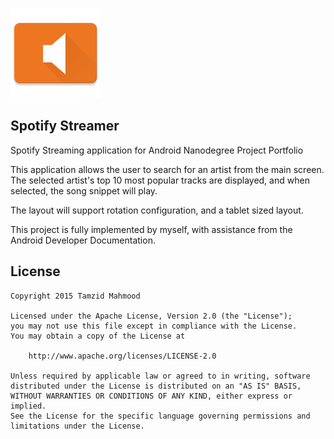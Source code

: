 ![](https://raw.githubusercontent.com/tamzidmd/Spotify_Streamer/master/app/src/main/res/mipmap-xxhdpi/ic_launcher.png)
## Spotify Streamer
Spotify Streaming application for Android Nanodegree Project Portfolio

This application allows the user to search for an artist from the main screen.
The selected artist's top 10 most popular tracks are displayed, and when selected, the song snippet will play.

The layout will support rotation configuration, and a tablet sized layout.

This project is fully implemented by myself, with assistance from the Android Developer Documentation.

## License

	Copyright 2015 Tamzid Mahmood
	
	Licensed under the Apache License, Version 2.0 (the "License");
	you may not use this file except in compliance with the License.
	You may obtain a copy of the License at
	
	    http://www.apache.org/licenses/LICENSE-2.0
	
	Unless required by applicable law or agreed to in writing, software
	distributed under the License is distributed on an "AS IS" BASIS,
	WITHOUT WARRANTIES OR CONDITIONS OF ANY KIND, either express or implied.
	See the License for the specific language governing permissions and
	limitations under the License.
